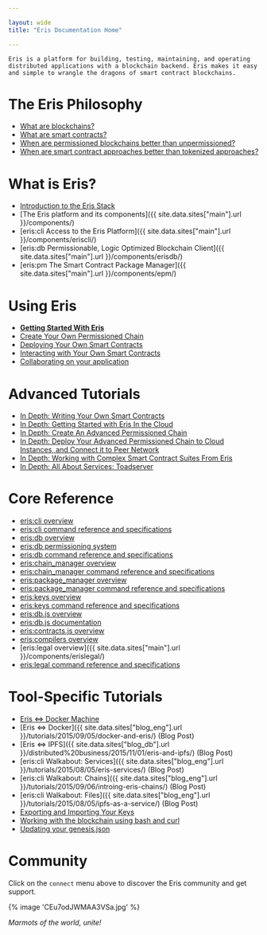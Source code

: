 ```yaml
---

layout: wide
title: "Eris Documentation Home"

---
```


```
Eris is a platform for building, testing, maintaining, and operating
distributed applications with a blockchain backend. Eris makes it easy
and simple to wrangle the dragons of smart contract blockchains.
```

# The Eris Philosophy

- [What are blockchains?](/explainers/blockchains/)
- [What are smart contracts?](/explainers/smart_contracts/)
- [When are permissioned blockchains better than unpermissioned?](/explainers/permissioned_blockchains/)
- [When are smart contract approaches better than tokenized approaches?](/explainers/contracts_v_tokens/)

# What is Eris?

- [Introduction to the Eris Stack](/explainers/the-eris-stack/)
- [The Eris platform and its components]({{ site.data.sites["main"].url }}/components/)
- [eris:cli Access to the Eris Platform]({{ site.data.sites["main"].url }}/components/eriscli/)
- [eris:db Permissionable, Logic Optimized Blockchain Client]({{ site.data.sites["main"].url }}/components/erisdb/)
- [eris:pm The Smart Contract Package Manager]({{ site.data.sites["main"].url }}/components/epm/)

# Using Eris

- **[Getting Started With Eris](/tutorials/getting-started/)**
- [Create Your Own Permissioned Chain](/tutorials/chain-making/)
- [Deploying Your Own Smart Contracts](/tutorials/contracts-deploying/)
- [Interacting with Your Own Smart Contracts](/tutorials/contracts-interacting/)
- [Collaborating on your application](/tutorials/services-making/)

# Advanced Tutorials

- [In Depth: Writing Your Own Smart Contracts](/tutorials/solidity)
- [In Depth: Getting Started with Eris In the Cloud](/tutorials/advanced/cloud-getting-started)
- [In Depth: Create An Advanced Permissioned Chain](/tutorials/advanced/chain-making)
- [In Depth: Deploy Your Advanced Permissioned Chain to Cloud Instances, and Connect it to Peer Network](/tutorials/advanced/chain-deploying)
- [In Depth: Working with Complex Smart Contract Suites From Eris](/tutorials/advanced/contracts-deploying)
- [In Depth: All About Services: Toadserver](/tutorials/advanced/services-making/)

# Core Reference

- [eris:cli overview](/documentation/eris/)
- [eris:cli command reference and specifications](/documentation/eris-cli/)
- [eris:db overview](/documentation/edb/)
- [eris:db permissioning system](/documentation/eris-db-permissions)
- [eris:db command reference and specifications](/documentation/eris-db-api/)
- [eris:chain_manager overview](/documentation/eris-chain-manager/)
- [eris:chain_manager command reference and specifications](/documentation/eris-cm/)
- [eris:package_manager overview](/documentation/epm/)
- [eris:package_manager command reference and specifications](/documentation/eris-pm/)
- [eris:keys overview](/documentation/ekeys/)
- [eris:keys command reference and specifications](/documentation/eris-keys/)
- [eris:db.js overview](/documentation/eris-db-js/)
- [eris:db.js documentation](/documentation/eris-db.js/)
- [eris:contracts.js overview](/documentation/eris-contracts-js/)
- [eris:compilers overview](/documentation/eris-compilers/)
- [eris:legal overview]({{ site.data.sites["main"].url }}/components/erislegal/)
- [eris:legal command reference and specifications](/documentation/erislegal/)

# Tool-Specific Tutorials

- [Eris <=> Docker Machine](/tutorials//tool-specific/docker_machine)
- [Eris <=> Docker]({{ site.data.sites["blog_eng"].url }}/tutorials/2015/09/05/docker-and-eris/) (Blog Post)
- [Eris <=> IPFS]({{ site.data.sites["blog_db"].url }}/distributed%20business/2015/11/01/eris-and-ipfs/) (Blog Post)
- [eris:cli Walkabout: Services]({{ site.data.sites["blog_eng"].url }}/tutorials/2015/08/05/eris-services/) (Blog Post)
- [eris:cli Walkabout: Chains]({{ site.data.sites["blog_eng"].url }}/tutorials/2015/09/06/introing-eris-chains/) (Blog Post)
- [eris:cli Walkabout: Files]({{ site.data.sites["blog_eng"].url }}/tutorials/2015/08/05/ipfs-as-a-service/) (Blog Post)
- [Exporting and Importing Your Keys](/tutorials/tool-specific/keyexporting)
- [Working with the blockchain using bash and curl](/tutorials/tool-specific/eris_by_curl)
- [Updating your genesis.json](/tutorials/tool-specific/genesisupdating/)

# Community

Click on the `connect` menu above to discover the Eris community and get support.

{% image 'CEu7odJWMAA3VSa.jpg' %}

_Marmots of the world, unite!_

